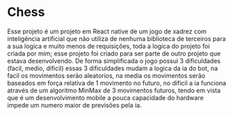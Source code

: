 <h1>Chess</h1>
<p>Esse projeto é um projeto em React native de um jogo de xadrez com inteligência artificial que não utiliza de nenhuma biblioteca de terceiros para a sua logica e muito menos de requisições, toda a logica do projeto foi criada por mim; esse projeto foi criado para ser parte de outro projeto que estava desenvolvendo. De forma simplificada o jogo possui 3 dificuldades (facil, medio, dificil) essas 3 dificuldades mudam a logica da ia do bot, na facil os movimentos serão aleatorios, na media os movimentos serão baseados em força relativa de 1 movimento no futuro, no dificil a ia funciona através de um algoritmo MinMax de 3 movimentos futuros, tendo em vista que é um desenvolvimento mobile a pouca capacidade do hardware impede um numero maior de previsões pela ia.</P>
